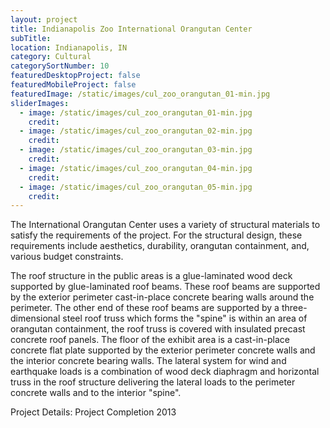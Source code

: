 ```yaml
---
layout: project
title: Indianapolis Zoo International Orangutan Center
subTitle:
location: Indianapolis, IN
category: Cultural
categorySortNumber: 10
featuredDesktopProject: false
featuredMobileProject: false
featuredImage: /static/images/cul_zoo_orangutan_01-min.jpg
sliderImages:
  - image: /static/images/cul_zoo_orangutan_01-min.jpg
    credit:
  - image: /static/images/cul_zoo_orangutan_02-min.jpg
    credit:
  - image: /static/images/cul_zoo_orangutan_03-min.jpg
    credit:
  - image: /static/images/cul_zoo_orangutan_04-min.jpg
    credit:
  - image: /static/images/cul_zoo_orangutan_05-min.jpg
    credit:
---
```

The International Orangutan Center uses a variety of structural materials to satisfy the requirements of the project.  For the structural design, these requirements include aesthetics, durability, orangutan containment, and, various budget constraints.  

The roof structure in the public areas is a glue-laminated wood deck supported by glue-laminated roof beams.  These roof beams are supported by the exterior perimeter cast-in-place concrete bearing walls around the perimeter.  The other end of these roof beams are supported by a three-dimensional steel roof truss which forms the \"spine\" is within an area of orangutan containment, the roof truss is covered with insulated precast concrete roof panels.  The floor of the exhibit area is a cast-in-place concrete flat plate supported by the exterior perimeter concrete walls and the interior concrete bearing walls.  The lateral system for wind and earthquake loads is a combination of wood deck diaphragm and horizontal truss in the roof structure delivering the lateral loads to the perimeter concrete walls and to the interior \"spine\".

Project Details:  Project Completion 2013



























